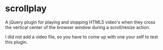 scrollplay
==========

A jQuery plugin for playing and stopping HTML5 video's when they cross the vertical center of the browser window during a scroll/resize action.

I did not add a video file, so you have to come up with one your self to test this plugin.
